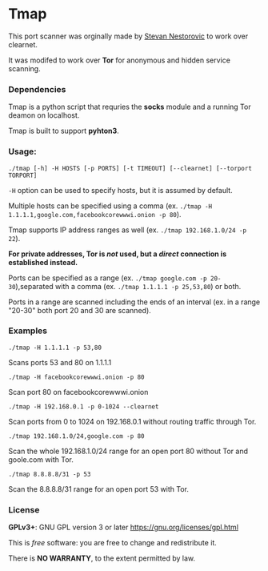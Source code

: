 # Tmap

This port scanner was orginally made by [Stevan Nestorovic](https://github.com/stevannestorovic) to work over clearnet.

It was modifed to work over **Tor** for anonymous and hidden service scanning.

### Dependencies
Tmap is a python script that requries the **socks** module and a running Tor deamon on localhost.

Tmap is built to support **pyhton3**.

### Usage:
`./tmap [-h] -H HOSTS [-p PORTS] [-t TIMEOUT] [--clearnet] [--torport TORPORT]`


`-H` option can be used to specify hosts, but it is assumed by default.

Multiple hosts can be specified using a comma (ex. `./tmap -H 1.1.1.1,google.com,facebookcorewwwi.onion -p 80`).

Tmap supports IP address ranges as well (ex. `./tmap 192.168.1.0/24 -p 22`).

**For private addresses, Tor is _not_ used, but a _direct_ connection is established instead.**

Ports can be specified as a range (ex. `./tmap google.com -p 20-30`),separated with a comma (ex. `./tmap 1.1.1.1 -p 25,53,80`) or both.

Ports in a range are scanned including the ends of an interval (ex. in a range "20-30" both port 20 and 30 are scanned).

### Examples

`./tmap -H 1.1.1.1 -p 53,80`

Scans ports 53 and 80 on 1.1.1.1

`./tmap -H facebookcorewwwi.onion -p 80`

Scan port 80 on facebookcorewwwi.onion

`./tmap -H 192.168.0.1 -p 0-1024 --clearnet`

Scan ports from 0 to 1024 on 192.168.0.1 without routing traffic through Tor.

`./tmap 192.168.1.0/24,google.com -p 80`

Scan the whole 192.168.1.0/24 range for an open port 80 without Tor and goole.com with Tor.

`./tmap 8.8.8.8/31 -p 53`

Scan the 8.8.8.8/31 range for an open port 53 with Tor.

### License
**GPLv3+**: GNU GPL version 3 or later <https://gnu.org/licenses/gpl.html>

This is *free* software: you are free to change and redistribute it.

There is **NO WARRANTY**, to the extent permitted by law.

